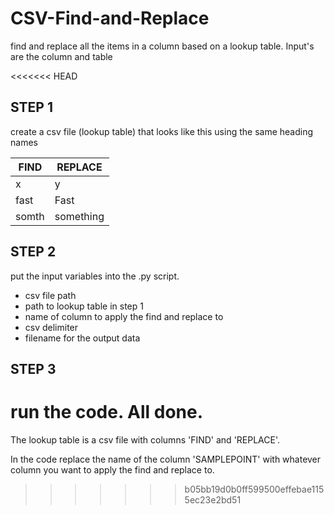 # CSV-Find-and-Replace
find and replace all the items in a column based on a lookup table. Input's are the column and table

<<<<<<< HEAD
## STEP 1
create a csv file (lookup table) that looks like this using the same heading names

|FIND   |REPLACE    |
| ----- | --------- |
|x      |y          |
|fast   |Fast       |
|somth  |something  |

## STEP 2
put the input variables into the .py script.

- csv file path
- path to lookup table in step 1
- name of column to apply the find and replace to
- csv delimiter
- filename for the output data

## STEP 3
run the code. All done.
=======
The lookup table is a csv file with columns 'FIND' and 'REPLACE'.

In the code replace the name of the column 'SAMPLEPOINT' with whatever column you want to apply the find and replace to.
>>>>>>> b05bb19d0b0ff599500effebae1155ec23e2bd51
